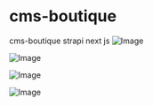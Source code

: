 # cms-boutique
 cms-boutique strapi next js
![Image](https://github.com/user-attachments/assets/45c33196-f597-45b2-903b-e35718be8e37)

![Image](https://github.com/user-attachments/assets/b57b1333-a8bd-4fe0-9f1b-3a03b6c4a831)

![Image](https://github.com/user-attachments/assets/c069ce56-07fb-4e81-bb09-43cc44cb4c34)

![Image](https://github.com/user-attachments/assets/15f4590e-7aac-4f2e-b4f2-3035a942d9f4)